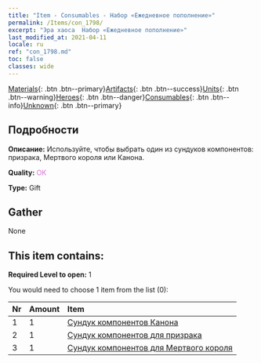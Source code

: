 ```yaml
---
title: "Item - Consumables - Набор «Ежедневное пополнение»"
permalink: /Items/con_1798/
excerpt: "Эра хаоса  Набор «Ежедневное пополнение»"
last_modified_at: 2021-04-11
locale: ru
ref: "con_1798.md"
toc: false
classes: wide
---
```

 [Materials](/ru/Items/){: .btn .btn--primary}[Artifacts](/ru/Items/Artifacts/){: .btn .btn--success}[Units](/ru/Items/Units/){: .btn .btn--warning}[Heroes](/ru/Items/Heroes/){: .btn .btn--danger}[Consumables](/ru/Items/Consumables/){: .btn .btn--info}[Unknown](/ru/Items/Unknown/){: .btn .btn--primary}

## Подробности
 **Описание:** Используйте, чтобы выбрать один из сундуков компонентов: призрака, Мертвого короля или Канона.

 **Quality:** <span style="color: #DA70D6">OK</span>

 **Type:** Gift

## Gather

  None

## This item contains:

 **Required Level to open:** 1

 You would need to choose 1 item from the list (0):

  | Nr | Amount |     Item    |
  |:---|:-------|:------------|
  | 1 | 1 | [Сундук компонентов Канона](/ru/Items/con_1383/) | 
  | 2 | 1 | [Сундук компонентов для призрака](/ru/Items/con_1339/) | 
  | 3 | 1 | [Сундук компонентов для Мертвого короля](/ru/Items/con_1340/) | 
